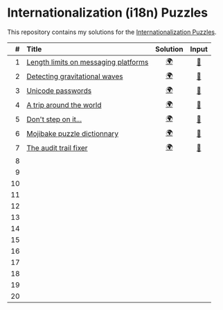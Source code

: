 # Internationalization (i18n) Puzzles

This repository contains my solutions for the [Internationalization Puzzles](https://i18n-puzzles.com).

| # | Title                                                                         | Solution                                                                               | Input                                                                                        |
|--:|:------------------------------------------------------------------------------|:-------------------------------------------------------------------------------------: |:--------------------------------------------------------------------------------------------:|
| 1 | [Length limits on messaging platforms](https://i18n-puzzles.com/puzzle/1/)    | [🌍](https://github.com/baptistecottier/i18n/blob/main/puzzles/puzzle_01/solver_01.py) | [📗](https://github.com/baptistecottier/i18n/blob/main/puzzles/puzzle_01/user_input_01.txt) |
| 2 | [Detecting gravitational waves       ](https://i18n-puzzles.com/puzzle/2/)    | [🌍](https://github.com/baptistecottier/i18n/blob/main/puzzles/puzzle_02/solver_02.py) | [📗](https://github.com/baptistecottier/i18n/blob/main/puzzles/puzzle_02/user_input_02.txt) |
| 3 | [Unicode passwords                   ](https://i18n-puzzles.com/puzzle/3/)    | [🌍](https://github.com/baptistecottier/i18n/blob/main/puzzles/puzzle_03/solver_03.py) | [📗](https://github.com/baptistecottier/i18n/blob/main/puzzles/puzzle_03/user_input_03.txt) |
| 4 | [A trip around the world             ](https://i18n-puzzles.com/puzzle/4/)    | [🌍](https://github.com/baptistecottier/i18n/blob/main/puzzles/puzzle_04/solver_04.py) | [📗](https://github.com/baptistecottier/i18n/blob/main/puzzles/puzzle_04/user_input_04.txt) |
| 5 | [Don't step on it...                 ](https://i18n-puzzles.com/puzzle/5/)    | [🌍](https://github.com/baptistecottier/i18n/blob/main/puzzles/puzzle_05/solver_05.py) | [📗](https://github.com/baptistecottier/i18n/blob/main/puzzles/puzzle_05/user_input_05.txt) |
| 6 | [Mojibake puzzle dictionnary         ](https://i18n-puzzles.com/puzzle/6/)    | [🌍](https://github.com/baptistecottier/i18n/blob/main/puzzles/puzzle_06/solver_06.py) | [📗](https://github.com/baptistecottier/i18n/blob/main/puzzles/puzzle_06/user_input_06.txt) |
| 7 | [The audit trail fixer               ](https://i18n-puzzles.com/puzzle/7/)    | [🌍](https://github.com/baptistecottier/i18n/blob/main/puzzles/puzzle_07/solver_07.py) | [📗](https://github.com/baptistecottier/i18n/blob/main/puzzles/puzzle_07/user_input_07.txt) |
| 8 
| 9
| 10
| 11
| 12
| 13
| 14
| 15
| 16
| 17
| 18
| 19
| 20
